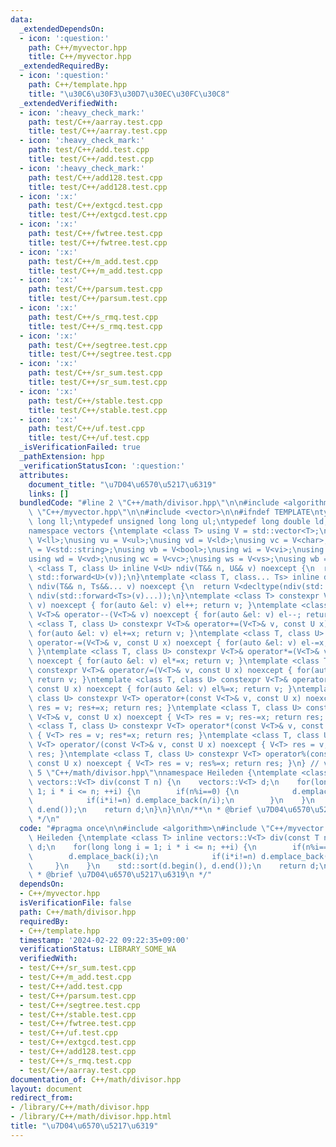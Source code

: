 ```yaml
---
data:
  _extendedDependsOn:
  - icon: ':question:'
    path: C++/myvector.hpp
    title: C++/myvector.hpp
  _extendedRequiredBy:
  - icon: ':question:'
    path: C++/template.hpp
    title: "\u30C6\u30F3\u30D7\u30EC\u30FC\u30C8"
  _extendedVerifiedWith:
  - icon: ':heavy_check_mark:'
    path: test/C++/aarray.test.cpp
    title: test/C++/aarray.test.cpp
  - icon: ':heavy_check_mark:'
    path: test/C++/add.test.cpp
    title: test/C++/add.test.cpp
  - icon: ':heavy_check_mark:'
    path: test/C++/add128.test.cpp
    title: test/C++/add128.test.cpp
  - icon: ':x:'
    path: test/C++/extgcd.test.cpp
    title: test/C++/extgcd.test.cpp
  - icon: ':x:'
    path: test/C++/fwtree.test.cpp
    title: test/C++/fwtree.test.cpp
  - icon: ':x:'
    path: test/C++/m_add.test.cpp
    title: test/C++/m_add.test.cpp
  - icon: ':x:'
    path: test/C++/parsum.test.cpp
    title: test/C++/parsum.test.cpp
  - icon: ':x:'
    path: test/C++/s_rmq.test.cpp
    title: test/C++/s_rmq.test.cpp
  - icon: ':x:'
    path: test/C++/segtree.test.cpp
    title: test/C++/segtree.test.cpp
  - icon: ':x:'
    path: test/C++/sr_sum.test.cpp
    title: test/C++/sr_sum.test.cpp
  - icon: ':x:'
    path: test/C++/stable.test.cpp
    title: test/C++/stable.test.cpp
  - icon: ':x:'
    path: test/C++/uf.test.cpp
    title: test/C++/uf.test.cpp
  _isVerificationFailed: true
  _pathExtension: hpp
  _verificationStatusIcon: ':question:'
  attributes:
    document_title: "\u7D04\u6570\u5217\u6319"
    links: []
  bundledCode: "#line 2 \"C++/math/divisor.hpp\"\n\n#include <algorithm>\n#line 2\
    \ \"C++/myvector.hpp\"\n\n#include <vector>\n\n#ifndef TEMPLATE\ntypedef long\
    \ long ll;\ntypedef unsigned long long ul;\ntypedef long double ld;\n#endif\n\
    namespace vectors {\ntemplate <class T> using V = std::vector<T>;\nusing vi =\
    \ V<ll>;\nusing vu = V<ul>;\nusing vd = V<ld>;\nusing vc = V<char>;\nusing vs\
    \ = V<std::string>;\nusing vb = V<bool>;\nusing wi = V<vi>;\nusing wu = V<vu>;\n\
    using wd = V<vd>;\nusing wc = V<vc>;\nusing ws = V<vs>;\nusing wb = V<vb>;\ntemplate\
    \ <class T, class U> inline V<U> ndiv(T&& n, U&& v) noexcept {\n  return V<U>(std::forward<T>(n),\
    \ std::forward<U>(v));\n}\ntemplate <class T, class... Ts> inline decltype(auto)\
    \ ndiv(T&& n, Ts&&... v) noexcept {\n  return V<decltype(ndiv(std::forward<Ts>(v)...))>(std::forward<T>(n),\
    \ ndiv(std::forward<Ts>(v)...));\n}\ntemplate <class T> constexpr V<T>& operator++(V<T>&\
    \ v) noexcept { for(auto &el: v) el++; return v; }\ntemplate <class T> constexpr\
    \ V<T>& operator--(V<T>& v) noexcept { for(auto &el: v) el--; return v; }\ntemplate\
    \ <class T, class U> constexpr V<T>& operator+=(V<T>& v, const U x) noexcept {\
    \ for(auto &el: v) el+=x; return v; }\ntemplate <class T, class U> constexpr V<T>&\
    \ operator-=(V<T>& v, const U x) noexcept { for(auto &el: v) el-=x; return v;\
    \ }\ntemplate <class T, class U> constexpr V<T>& operator*=(V<T>& v, const U x)\
    \ noexcept { for(auto &el: v) el*=x; return v; }\ntemplate <class T, class U>\
    \ constexpr V<T>& operator/=(V<T>& v, const U x) noexcept { for(auto &el: v) el/=x;\
    \ return v; }\ntemplate <class T, class U> constexpr V<T>& operator%=(V<T>& v,\
    \ const U x) noexcept { for(auto &el: v) el%=x; return v; }\ntemplate <class T,\
    \ class U> constexpr V<T> operator+(const V<T>& v, const U x) noexcept { V<T>\
    \ res = v; res+=x; return res; }\ntemplate <class T, class U> constexpr V<T> operator-(const\
    \ V<T>& v, const U x) noexcept { V<T> res = v; res-=x; return res; }\ntemplate\
    \ <class T, class U> constexpr V<T> operator*(const V<T>& v, const U x) noexcept\
    \ { V<T> res = v; res*=x; return res; }\ntemplate <class T, class U> constexpr\
    \ V<T> operator/(const V<T>& v, const U x) noexcept { V<T> res = v; res/=x; return\
    \ res; }\ntemplate <class T, class U> constexpr V<T> operator%(const V<T>& v,\
    \ const U x) noexcept { V<T> res = v; res%=x; return res; }\n} // vectors\n#line\
    \ 5 \"C++/math/divisor.hpp\"\nnamespace Heileden {\ntemplate <class T> inline\
    \ vectors::V<T> div(const T n) {\n    vectors::V<T> d;\n    for(long long i =\
    \ 1; i * i <= n; ++i) {\n        if(n%i==0) {\n            d.emplace_back(i);\n\
    \            if(i*i!=n) d.emplace_back(n/i);\n        }\n    }\n    std::sort(d.begin(),\
    \ d.end());\n    return d;\n}\n}\n\n/**\n * @brief \u7D04\u6570\u5217\u6319\n\
    \ */\n"
  code: "#pragma once\n\n#include <algorithm>\n#include \"C++/myvector.hpp\"\nnamespace\
    \ Heileden {\ntemplate <class T> inline vectors::V<T> div(const T n) {\n    vectors::V<T>\
    \ d;\n    for(long long i = 1; i * i <= n; ++i) {\n        if(n%i==0) {\n    \
    \        d.emplace_back(i);\n            if(i*i!=n) d.emplace_back(n/i);\n   \
    \     }\n    }\n    std::sort(d.begin(), d.end());\n    return d;\n}\n}\n\n/**\n\
    \ * @brief \u7D04\u6570\u5217\u6319\n */"
  dependsOn:
  - C++/myvector.hpp
  isVerificationFile: false
  path: C++/math/divisor.hpp
  requiredBy:
  - C++/template.hpp
  timestamp: '2024-02-22 09:22:35+09:00'
  verificationStatus: LIBRARY_SOME_WA
  verifiedWith:
  - test/C++/sr_sum.test.cpp
  - test/C++/m_add.test.cpp
  - test/C++/add.test.cpp
  - test/C++/parsum.test.cpp
  - test/C++/segtree.test.cpp
  - test/C++/stable.test.cpp
  - test/C++/fwtree.test.cpp
  - test/C++/uf.test.cpp
  - test/C++/extgcd.test.cpp
  - test/C++/add128.test.cpp
  - test/C++/s_rmq.test.cpp
  - test/C++/aarray.test.cpp
documentation_of: C++/math/divisor.hpp
layout: document
redirect_from:
- /library/C++/math/divisor.hpp
- /library/C++/math/divisor.hpp.html
title: "\u7D04\u6570\u5217\u6319"
---
```

